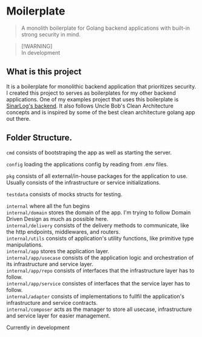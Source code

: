 # Moilerplate
> A monolith boilerplate for Golang backend applications with built-in strong security in mind.

> [!WARNING]<br>
> In development

## What is this project
It is a boilerplate for monolithic backend application that prioritizes security. I created this project to serves as boilerplates for my other backend applications. One of my examples project that uses this boilerplate is [SinarLog's backend](https://github.com/SinarLog/backend). It also follows Uncle Bob's Clean Architecture concepts and is inspired by some of the best clean architecture golang app out there.

## Folder Structure.
`cmd` consists of bootstraping the app as well as starting the server.

`config` loading the applications config by reading from .env files.

`pkg` consists of all external/in-house packages for the application to use. Usually consists of the infrastructure or service initializations.

`testdata` consists of mocks structs for testing.

`internal` where all the fun begins<br>
`internal/domain` stores the domain of the app. I'm trying to follow Domain Driven Design as much as possible here.<br>
`internal/delivery` consists of the delivery methods to communicate, like the http endpoints, middlewares, and routers.<br>
`internal/utils` consists of application's utility functions, like primitive type manipulations.<br>
`internal/app` stores the application layer.<br>
`internal/app/usecase` consists of the application logic and orchestration of its infrastructure and service layer.<br>
`internal/app/repo` consists of interfaces that the infrastructure layer has to follow.<br>
`internal/app/service` consistes of interfaces that the service layer has to follow.<br>
`internal/adapter` consists of implementations to fullfil the application's infrastructure and service contracts.<br>
`internal/composer` acts as the manager to store all usecase, infrastructure and service layer for easier management.<br>

Currently in development
